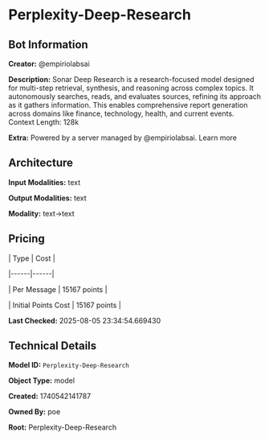 # Perplexity-Deep-Research

## Bot Information

**Creator:** @empiriolabsai

**Description:** Sonar Deep Research is a research-focused model designed for multi-step retrieval, synthesis, and reasoning across complex topics. It autonomously searches, reads, and evaluates sources, refining its approach as it gathers information. This enables comprehensive report generation across domains like finance, technology, health, and current events. Context Length: 128k

**Extra:** Powered by a server managed by @empiriolabsai. Learn more


## Architecture

**Input Modalities:** text

**Output Modalities:** text

**Modality:** text->text


## Pricing

| Type | Cost |

|------|------|

| Per Message | 15167 points |

| Initial Points Cost | 15167 points |


**Last Checked:** 2025-08-05 23:34:54.669430


## Technical Details

**Model ID:** `Perplexity-Deep-Research`

**Object Type:** model

**Created:** 1740542141787

**Owned By:** poe

**Root:** Perplexity-Deep-Research
